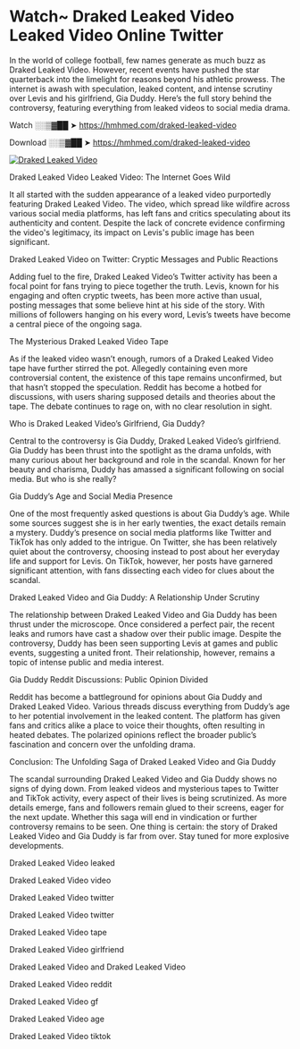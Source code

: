 # Watch~ Draked Leaked Video Leaked Video Online Twitter

In the world of college football, few names generate as much buzz as Draked Leaked Video. However, recent events have pushed the star quarterback into the limelight for reasons beyond his athletic prowess. The internet is awash with speculation, leaked content, and intense scrutiny over Levis and his girlfriend, Gia Duddy. Here’s the full story behind the controversy, featuring everything from leaked videos to social media drama.

Watch ░░▒▓██ ➤ https://hmhmed.com/draked-leaked-video

Download ░░▒▓██ ➤ https://hmhmed.com/draked-leaked-video

[![Draked Leaked Video](https://i.imgur.com/dJHk4Zq.gif)](https://hmhmed.com/draked-leaked-video)

Draked Leaked Video Leaked Video: The Internet Goes Wild

It all started with the sudden appearance of a leaked video purportedly featuring Draked Leaked Video. The video, which spread like wildfire across various social media platforms, has left fans and critics speculating about its authenticity and content. Despite the lack of concrete evidence confirming the video's legitimacy, its impact on Levis's public image has been significant.

Draked Leaked Video on Twitter: Cryptic Messages and Public Reactions

Adding fuel to the fire, Draked Leaked Video’s Twitter activity has been a focal point for fans trying to piece together the truth. Levis, known for his engaging and often cryptic tweets, has been more active than usual, posting messages that some believe hint at his side of the story. With millions of followers hanging on his every word, Levis’s tweets have become a central piece of the ongoing saga.

The Mysterious Draked Leaked Video Tape

As if the leaked video wasn’t enough, rumors of a Draked Leaked Video tape have further stirred the pot. Allegedly containing even more controversial content, the existence of this tape remains unconfirmed, but that hasn’t stopped the speculation. Reddit has become a hotbed for discussions, with users sharing supposed details and theories about the tape. The debate continues to rage on, with no clear resolution in sight.

Who is Draked Leaked Video’s Girlfriend, Gia Duddy?

Central to the controversy is Gia Duddy, Draked Leaked Video’s girlfriend. Gia Duddy has been thrust into the spotlight as the drama unfolds, with many curious about her background and role in the scandal. Known for her beauty and charisma, Duddy has amassed a significant following on social media. But who is she really?

Gia Duddy’s Age and Social Media Presence

One of the most frequently asked questions is about Gia Duddy’s age. While some sources suggest she is in her early twenties, the exact details remain a mystery. Duddy’s presence on social media platforms like Twitter and TikTok has only added to the intrigue. On Twitter, she has been relatively quiet about the controversy, choosing instead to post about her everyday life and support for Levis. On TikTok, however, her posts have garnered significant attention, with fans dissecting each video for clues about the scandal.

Draked Leaked Video and Gia Duddy: A Relationship Under Scrutiny

The relationship between Draked Leaked Video and Gia Duddy has been thrust under the microscope. Once considered a perfect pair, the recent leaks and rumors have cast a shadow over their public image. Despite the controversy, Duddy has been seen supporting Levis at games and public events, suggesting a united front. Their relationship, however, remains a topic of intense public and media interest.

Gia Duddy Reddit Discussions: Public Opinion Divided

Reddit has become a battleground for opinions about Gia Duddy and Draked Leaked Video. Various threads discuss everything from Duddy’s age to her potential involvement in the leaked content. The platform has given fans and critics alike a place to voice their thoughts, often resulting in heated debates. The polarized opinions reflect the broader public’s fascination and concern over the unfolding drama.

Conclusion: The Unfolding Saga of Draked Leaked Video and Gia Duddy

The scandal surrounding Draked Leaked Video and Gia Duddy shows no signs of dying down. From leaked videos and mysterious tapes to Twitter and TikTok activity, every aspect of their lives is being scrutinized. As more details emerge, fans and followers remain glued to their screens, eager for the next update. Whether this saga will end in vindication or further controversy remains to be seen. One thing is certain: the story of Draked Leaked Video and Gia Duddy is far from over. Stay tuned for more explosive developments.

Draked Leaked Video leaked

Draked Leaked Video video

Draked Leaked Video twitter

Draked Leaked Video twitter

Draked Leaked Video tape

Draked Leaked Video girlfriend

Draked Leaked Video and Draked Leaked Video

Draked Leaked Video reddit

Draked Leaked Video gf

Draked Leaked Video age

Draked Leaked Video tiktok